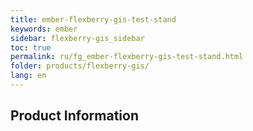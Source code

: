 ```yaml
---
title: ember-flexberry-gis-test-stand
keywords: ember
sidebar: flexberry-gis_sidebar
toc: true
permalink: ru/fg_ember-flexberry-gis-test-stand.html
folder: products/flexberry-gis/
lang: en
---
```


## Product Information
